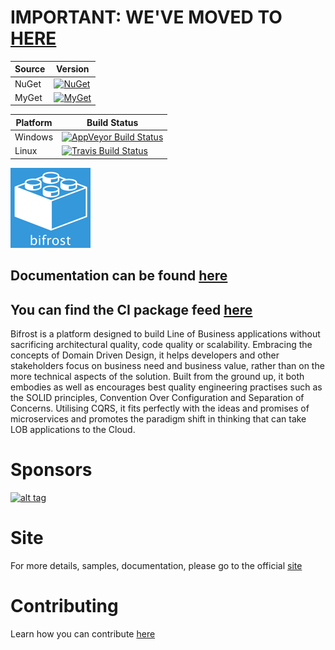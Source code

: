 # IMPORTANT: WE'VE MOVED TO [HERE](https://github.com/dolittle/home)


| Source | Version |
| ------ | ------- |
| NuGet | [![NuGet](https://img.shields.io/nuget/v/Bifrost.svg)](https://www.nuget.org/packages?q=bifrost) |
| MyGet | [![MyGet](https://img.shields.io/myget/bifrost/vpre/Bifrost.svg)](https://www.myget.org/gallery/bifrost)

| Platform | Build Status |
| -------- | ------ |
| Windows | [![AppVeyor Build Status](https://ci.appveyor.com/api/projects/status/93saivbkl94plciv?svg=true)](https://ci.appveyor.com/project/Dolittle/bifrost-7c2cn) | 
| Linux | [![Travis Build Status](https://travis-ci.org/dolittle/Bifrost.svg?branch=master)](https://travis-ci.org/dolittle/Bifrost) |


![Bifrost Logo](Media/Logo/logo_128x128.png)

## Documentation can be found [here](https://dolittle.github.io/bifrost)

## You can find the CI package feed [here](https://www.myget.org/gallery/bifrost)


Bifrost is a platform designed to build Line of Business applications without sacrificing architectural quality, code quality or scalability. Embracing the concepts of Domain Driven Design, it helps developers and other stakeholders focus on business need and business value, rather than on the more technical aspects of the solution. Built from the ground up, it both embodies as well as encourages best quality engineering practises such as the SOLID principles, Convention Over Configuration and Separation of Concerns. Utilising CQRS, it fits perfectly with the ideas and promises of microservices and promotes the paradigm shift in thinking that can take LOB applications to the Cloud.

# Sponsors

[![alt tag](https://raw.github.com/dolittle/Bifrost-Site/master/Sponsors/NDepend.png)](http://www.ndepend.com)

# Site
For more details, samples, documentation, please go to the official [site](https://dolittle.github.io/bifrost)

# Contributing
Learn how you can contribute [here](https://dolittle.github.io/bifrost/Articles/contributing.html)
